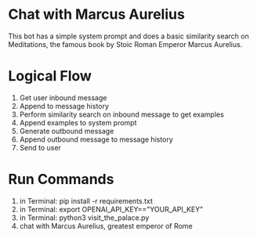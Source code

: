 # Chat with Marcus Aurelius
This bot has a simple system prompt and does a basic similarity search on Meditations, the famous book by Stoic Roman Emperor Marcus Aurelius.

# Logical Flow
1. Get user inbound message
2. Append to message history
3. Perform similarity search on inbound message to get examples
4. Append examples to system prompt
5. Generate outbound message
6. Append outbound message to message history
7. Send to user

# Run Commands
1. in Terminal: pip install -r requirements.txt
2. in Terminal: export OPENAI_API_KEY=="YOUR_API_KEY"
3. in Terminal: python3 visit_the_palace.py
3. chat with Marcus Aurelius, greatest emperor of Rome

